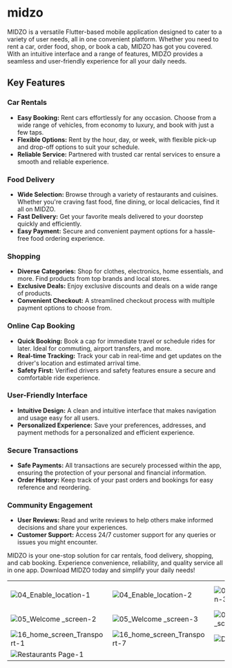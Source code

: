 # midzo
MIDZO is a versatile Flutter-based mobile application designed to cater to a variety of user needs, all in one convenient platform. Whether you need to rent a car, order food, shop, or book a cab, MIDZO has got you covered. With an intuitive interface and a range of features, MIDZO provides a seamless and user-friendly experience for all your daily needs.

## Key Features

### Car Rentals
- **Easy Booking:** Rent cars effortlessly for any occasion. Choose from a wide range of vehicles, from economy to luxury, and book with just a few taps.
- **Flexible Options:** Rent by the hour, day, or week, with flexible pick-up and drop-off options to suit your schedule.
- **Reliable Service:** Partnered with trusted car rental services to ensure a smooth and reliable experience.

### Food Delivery
- **Wide Selection:** Browse through a variety of restaurants and cuisines. Whether you're craving fast food, fine dining, or local delicacies, find it all on MIDZO.
- **Fast Delivery:** Get your favorite meals delivered to your doorstep quickly and efficiently.
- **Easy Payment:** Secure and convenient payment options for a hassle-free food ordering experience.

### Shopping
- **Diverse Categories:** Shop for clothes, electronics, home essentials, and more. Find products from top brands and local stores.
- **Exclusive Deals:** Enjoy exclusive discounts and deals on a wide range of products.
- **Convenient Checkout:** A streamlined checkout process with multiple payment options to choose from.

### Online Cap Booking
- **Quick Booking:** Book a cap for immediate travel or schedule rides for later. Ideal for commuting, airport transfers, and more.
- **Real-time Tracking:** Track your cab in real-time and get updates on the driver's location and estimated arrival time.
- **Safety First:** Verified drivers and safety features ensure a secure and comfortable ride experience.

### User-Friendly Interface
- **Intuitive Design:** A clean and intuitive interface that makes navigation and usage easy for all users.
- **Personalized Experience:** Save your preferences, addresses, and payment methods for a personalized and efficient experience.

### Secure Transactions
- **Safe Payments:** All transactions are securely processed within the app, ensuring the protection of your personal and financial information.
- **Order History:** Keep track of your past orders and bookings for easy reference and reordering.

### Community Engagement
- **User Reviews:** Read and write reviews to help others make informed decisions and share your experiences.
- **Customer Support:** Access 24/7 customer support for any queries or issues you might encounter.

MIDZO is your one-stop solution for car rentals, food delivery, shopping, and cab booking. Experience convenience, reliability, and quality service all in one app. Download MIDZO today and simplify your daily needs!



<table>
    <tr>
        <td><img src="https://github.com/user-attachments/assets/b904f3c5-3ff3-4e96-8554-0bf2aa067208" alt="04_Enable_location-1"></td>
        <td><img src="https://github.com/user-attachments/assets/5d9c013b-aa0b-475b-88ff-606d4d3b8da0" alt="04_Enable_location-2"></td>
        <td><img src="https://github.com/user-attachments/assets/6dd9becc-91bb-4201-9e7e-3e8266ec1614" alt="04_Enable_location-3"></td>
        <td><img src="https://github.com/user-attachments/assets/92463ad1-4d25-4650-af03-f271a00a645a" alt="04_Enable_location"></td>
        <td><img src="https://github.com/user-attachments/assets/7abcb1b1-9df2-4398-a185-1788cdade5eb" alt="05_Welcome _screen-1"></td>
    </tr>
    <tr>
        <td><img src="https://github.com/user-attachments/assets/836f15f1-d8dc-49e3-8197-0d4f37d1f4ee" alt="05_Welcome _screen-2"></td>
        <td><img src="https://github.com/user-attachments/assets/0e91c04d-3dfc-4501-8191-55bdea064a46" alt="05_Welcome _screen-3"></td>
        <td><img src="https://github.com/user-attachments/assets/98cb5c3a-9173-49b2-8e3d-3a324db112c6" alt="05_Welcome _screen-6"></td>
        <td><img src="https://github.com/user-attachments/assets/c7b41230-8364-4884-98d7-bc81ed56757c" alt="05_Welcome _screen-8"></td>
        <td><img src="https://github.com/user-attachments/assets/37010f48-cc02-492d-9ecf-d33c46dd354a" alt="05_Welcome _screen"></td>
    </tr>
    <tr>
        <td><img src="https://github.com/user-attachments/assets/c9baeb86-5968-4f5b-832e-0ab4e8efe411" alt="16_home_screen_Transport-1"></td>
        <td><img src="https://github.com/user-attachments/assets/dcbffce7-f156-4497-8878-6782d27ac063" alt="16_home_screen_Transport-7"></td>
        <td><img src="https://github.com/user-attachments/assets/0662443a-a6a3-4219-984a-f2330f891d55" alt="Discovery Page"></td>
        <td><img src="https://github.com/user-attachments/assets/9b497389-45f8-47c9-b56c-f3546a420ede" alt="menu"></td>
        <td><img src="https://github.com/user-attachments/assets/7a8445f7-2609-45e0-b8bc-c207563c3e66" alt="Profile Page-1"></td>
    </tr>
    <tr>
        <td><img src="https://github.com/user-attachments/assets/421369b4-c7bc-4c63-a113-9c823d57026a" alt="Restaurants Page-1"></td>
        <td colspan="4"></td>
    </tr>
</table>
